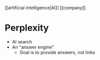 [[artificial intelligence|AI]] [[company]]
# Perplexity
- AI search
- An "answer engine"
	- Goal is to provide answers, not links